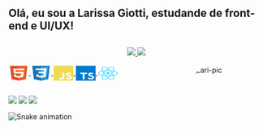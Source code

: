 ##   <p>Olá, eu sou a Larissa Giotti, estudande de front-end e UI/UX!</p> 

##
<div align="center">
  <a href="https://github.com/larissagiotti">
  
  <img height="150em" src="https://github-readme-stats.vercel.app/api?username=larissagiotti&show_icons=true&theme=dracula&include_all_commits=true&count_private=true"/>
  <img height="150em" src="https://github-readme-stats.vercel.app/api/top-langs/?username=larissagiotti&layout=compact&langs_count=7&theme=dracula"/>
</div>

<div style="display: inline_block"><br>
  <img align="center" alt="Lari-HTML" height="30" width="40" src="https://raw.githubusercontent.com/devicons/devicon/master/icons/html5/html5-original.svg">
  <img align="center" alt="Lari-CSS" height="30" width="40" src="https://raw.githubusercontent.com/devicons/devicon/master/icons/css3/css3-original.svg">
  <img align="center" alt="Lari-Js" height="30" width="40" src="https://raw.githubusercontent.com/devicons/devicon/master/icons/javascript/javascript-plain.svg">
  <img align="center" alt="Lari-Ts" height="30" width="40" src="https://raw.githubusercontent.com/devicons/devicon/master/icons/typescript/typescript-plain.svg">
  <img align="center" alt="Lari-React" height="30" width="40" src="https://raw.githubusercontent.com/devicons/devicon/master/icons/react/react-original.svg">
  <img align="right" alt="Lari-pic" height="150" width="150" style="border-radius:50px;" src="https://media.discordapp.net/attachments/979699499830231090/1025910508244697190/picasion.com_65e8acc8fce9d744a577a5173cc98ea1.gif">
</div>

##

<div> 
  <a href="https://instagram.com/larigiotti" target="_blank"><img src="https://img.shields.io/badge/-Instagram-%23E4405F?style=for-the-badge&logo=instagram&logoColor=white" target="_blank"></a>
 	<a href="https://www.twitch.tv/larissagiotti" target="_blank"><img src="https://img.shields.io/badge/Twitch-9146FF?style=for-the-badge&logo=twitch&logoColor=white" target="_blank"></a>
  <a href="https://www.linkedin.com/in/larissa-giotti" target="_blank"><img src="https://img.shields.io/badge/-LinkedIn-%230077B5?style=for-the-badge&logo=linkedin&logoColor=white" target="_blank"></a> 
 
![Snake animation](https://github.com/larissagiotti/larissagiotti/blob/output/github-contribution-grid-snake.svg)

</div>
